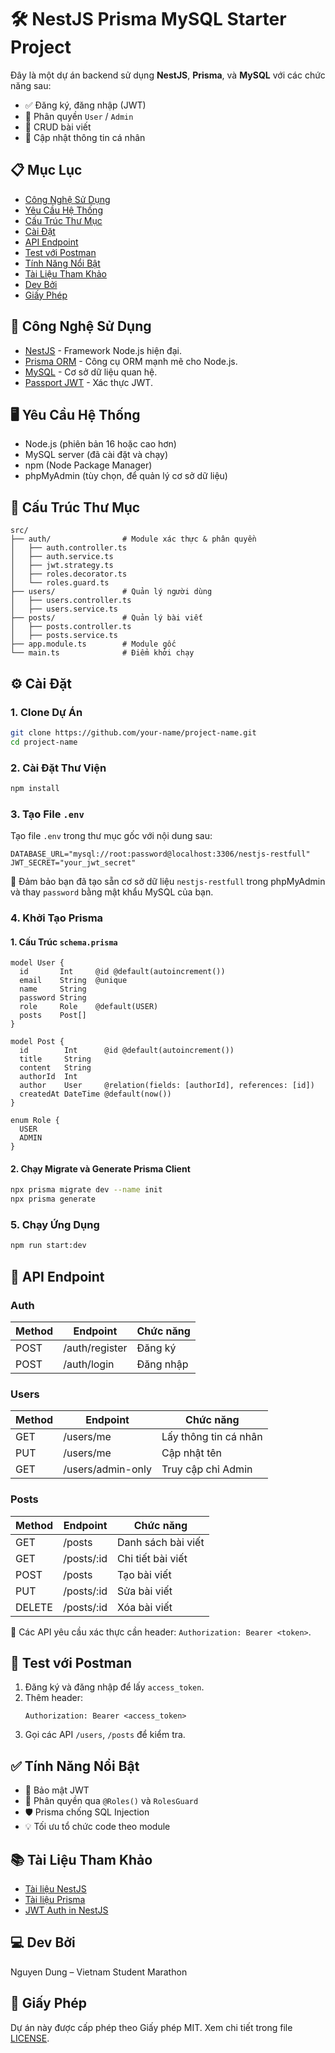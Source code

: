 # 🛠️ NestJS Prisma MySQL Starter Project

Đây là một dự án backend sử dụng **NestJS**, **Prisma**, và **MySQL** với các chức năng sau:
- ✅ Đăng ký, đăng nhập (JWT)
- 🔐 Phân quyền `User` / `Admin`
- 📝 CRUD bài viết
- 👤 Cập nhật thông tin cá nhân

## 📋 Mục Lục
- [Công Nghệ Sử Dụng](#-công-nghệ-sử-dụng)
- [Yêu Cầu Hệ Thống](#-yêu-cầu-hệ-thống)
- [Cấu Trúc Thư Mục](#-cấu-trúc-thư-mục)
- [Cài Đặt](#-cài-đặt)
- [API Endpoint](#-api-endpoint)
- [Test với Postman](#-test-với-postman)
- [Tính Năng Nổi Bật](#-tính-năng-nổi-bật)
- [Tài Liệu Tham Khảo](#-tài-liệu-tham-khảo)
- [Dev Bởi](#-dev-bởi)
- [Giấy Phép](#-giấy-phép)

## 🚀 Công Nghệ Sử Dụng
- [NestJS](https://nestjs.com/) - Framework Node.js hiện đại.
- [Prisma ORM](https://www.prisma.io/) - Công cụ ORM mạnh mẽ cho Node.js.
- [MySQL](https://www.mysql.com/) - Cơ sở dữ liệu quan hệ.
- [Passport JWT](https://docs.nestjs.com/security/authentication) - Xác thực JWT.

## 🖥️ Yêu Cầu Hệ Thống
- Node.js (phiên bản 16 hoặc cao hơn)
- MySQL server (đã cài đặt và chạy)
- npm (Node Package Manager)
- phpMyAdmin (tùy chọn, để quản lý cơ sở dữ liệu)

## 📁 Cấu Trúc Thư Mục
```
src/
├── auth/                # Module xác thực & phân quyền
│   ├── auth.controller.ts
│   ├── auth.service.ts
│   ├── jwt.strategy.ts
│   ├── roles.decorator.ts
│   └── roles.guard.ts
├── users/               # Quản lý người dùng
│   ├── users.controller.ts
│   ├── users.service.ts
├── posts/               # Quản lý bài viết
│   ├── posts.controller.ts
│   ├── posts.service.ts
├── app.module.ts        # Module gốc
└── main.ts              # Điểm khởi chạy
```

## ⚙️ Cài Đặt

### 1. Clone Dự Án
```bash
git clone https://github.com/your-name/project-name.git
cd project-name
```

### 2. Cài Đặt Thư Viện
```bash
npm install
```

### 3. Tạo File `.env`
Tạo file `.env` trong thư mục gốc với nội dung sau:
```plaintext
DATABASE_URL="mysql://root:password@localhost:3306/nestjs-restfull"
JWT_SECRET="your_jwt_secret"
```
📌 Đảm bảo bạn đã tạo sẵn cơ sở dữ liệu `nestjs-restfull` trong phpMyAdmin và thay `password` bằng mật khẩu MySQL của bạn.

### 4. Khởi Tạo Prisma
#### 1. Cấu Trúc `schema.prisma`
```prisma
model User {
  id       Int     @id @default(autoincrement())
  email    String  @unique
  name     String
  password String
  role     Role    @default(USER)
  posts    Post[]
}

model Post {
  id        Int      @id @default(autoincrement())
  title     String
  content   String
  authorId  Int
  author    User     @relation(fields: [authorId], references: [id])
  createdAt DateTime @default(now())
}

enum Role {
  USER
  ADMIN
}
```

#### 2. Chạy Migrate và Generate Prisma Client
```bash
npx prisma migrate dev --name init
npx prisma generate
```

### 5. Chạy Ứng Dụng
```bash
npm run start:dev
```

## 📮 API Endpoint

### Auth
| Method | Endpoint       | Chức năng       |
|--------|----------------|-----------------|
| POST   | /auth/register | Đăng ký         |
| POST   | /auth/login    | Đăng nhập       |

### Users
| Method | Endpoint         | Chức năng             |
|--------|------------------|-----------------------|
| GET    | /users/me        | Lấy thông tin cá nhân |
| PUT    | /users/me        | Cập nhật tên          |
| GET    | /users/admin-only| Truy cập chỉ Admin    |

### Posts
| Method | Endpoint       | Chức năng             |
|--------|----------------|-----------------------|
| GET    | /posts          | Danh sách bài viết    |
| GET    | /posts/:id      | Chi tiết bài viết     |
| POST   | /posts          | Tạo bài viết          |
| PUT    | /posts/:id      | Sửa bài viết          |
| DELETE | /posts/:id      | Xóa bài viết          |

📌 Các API yêu cầu xác thực cần header: `Authorization: Bearer <token>`.

## 🧪 Test với Postman
1. Đăng ký và đăng nhập để lấy `access_token`.
2. Thêm header:
   ```
   Authorization: Bearer <access_token>
   ```
3. Gọi các API `/users`, `/posts` để kiểm tra.

## ✅ Tính Năng Nổi Bật
- 🔐 Bảo mật JWT
- 🧩 Phân quyền qua `@Roles()` và `RolesGuard`
- 🛡️ Prisma chống SQL Injection
- 💡 Tối ưu tổ chức code theo module

## 📚 Tài Liệu Tham Khảo
- [Tài liệu NestJS](https://docs.nestjs.com/)
- [Tài liệu Prisma](https://www.prisma.io/docs/)
- [JWT Auth in NestJS](https://docs.nestjs.com/security/authentication)

## 💻 Dev Bởi
Nguyen Dung – Vietnam Student Marathon

## 📜 Giấy Phép
Dự án này được cấp phép theo Giấy phép MIT. Xem chi tiết trong file [LICENSE](LICENSE).